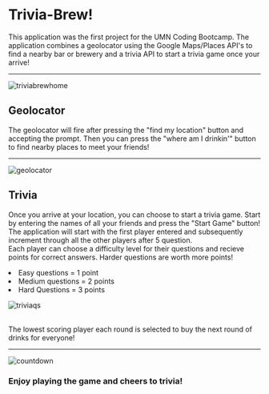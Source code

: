 # Trivia-Brew!
This application was the first project for the UMN Coding Bootcamp. The application combines a geolocator using the Google Maps/Places API's to find a nearby bar or brewery and a trivia API to start a trivia game once your arrive! 
<hr>

![triviabrewhome](https://user-images.githubusercontent.com/38441292/44433500-2cb65d00-a56c-11e8-8c12-477c296837f0.JPG)


## Geolocator

The geolocator will fire after pressing the "find my location" button and accepting the prompt. Then you can press the "where am I drinkin'" button to find nearby places to meet your friends!
<hr>

![geolocator](https://user-images.githubusercontent.com/38441292/44433685-09d87880-a56d-11e8-96ba-78bb7c9527d8.JPG)


## Trivia

Once you arrive at your location, you can choose to start a trivia game. Start by entering the names of all your friends and press the "Start Game" button! <br>
The application will start with the first player entered and subsequently increment through all the other players after 5 question. <br>
Each player can choose a difficulty level for their questions and recieve points for correct answers. Harder questions are worth more points!
<li>Easy questions = 1 point
<li>Medium questions = 2 points
<li>Hard Questions = 3 points
<br>
  
![triviaqs](https://user-images.githubusercontent.com/38441292/44433735-2ecceb80-a56d-11e8-9f1e-79d7861e0a37.JPG)

<br>
The lowest scoring player each round is selected to buy the next round of drinks for everyone! <br>
<hr>

![countdown](https://user-images.githubusercontent.com/38441292/44433744-38eeea00-a56d-11e8-8063-a888a80890f2.JPG)


### Enjoy playing the game and cheers to trivia!


